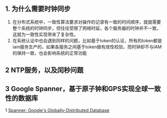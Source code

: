 ## 1. 为什么需要时钟同步
1. 在分布式系统中，一致性算法要求对操作的记录有一致的时间顺序，就就需要整个系统的时钟同步，但往往受限了网络时延，各个服务器的时钟并不一致，这就为一致性实现带来了复杂性。
2. 在系统认证中也会遇到同样的问题，比如基于token的认证，所有的token都是iam服务生产的，如果各服务之间基于token做有效性校验，而时钟却不与IAM的保持一致，也会影响系统的正常功能

## 2 NTP服务，以及闰秒问题

## 3 Google Spanner，基于原子钟和GPS实现全球一致性的数据库

1 [Spanner: Google's Globally-Distributed Database](https://research.google.com/archive/spanner.html)
